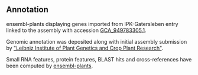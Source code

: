 **Annotation**
----------

ensembl-plants displaying genes imported from IPK-Gatersleben entry linked to the assembly with accession [GCA\_949783305.1](http://www.ebi.ac.uk/ena/data/view/GCA_949783305.1).

Genomic annotation was deposited along with initial assembly submission by ["Leibniz Institute of Plant Genetics and Crop Plant Research"](https://www.ipk-gatersleben.de/en/).

Small RNA features, protein features, BLAST hits and cross-references have been
computed by [ensembl-plants](https://plants.ensembl.org/info/genome/annotation/index.html).
